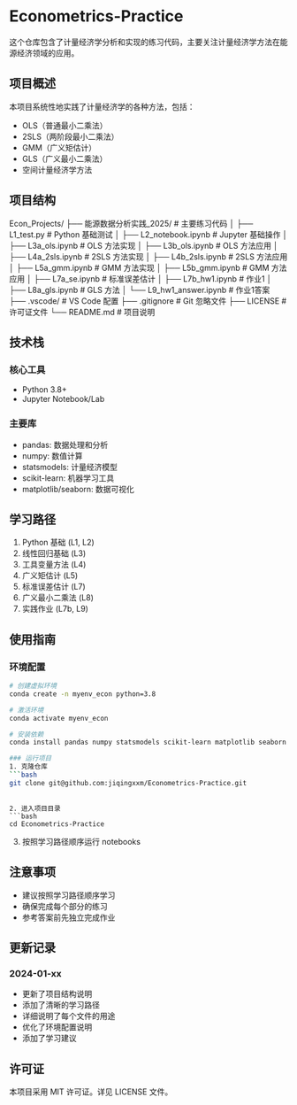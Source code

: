 # Econometrics-Practice

这个仓库包含了计量经济学分析和实现的练习代码，主要关注计量经济学方法在能源经济领域的应用。

## 项目概述

本项目系统性地实践了计量经济学的各种方法，包括：

- OLS（普通最小二乘法）
- 2SLS（两阶段最小二乘法）
- GMM（广义矩估计）
- GLS（广义最小二乘法）
- 空间计量经济学方法

## 项目结构
Econ_Projects/
├── 能源数据分析实践_2025/    # 主要练习代码
│   ├── L1_test.py           # Python 基础测试
│   ├── L2_notebook.ipynb    # Jupyter 基础操作
│   ├── L3a_ols.ipynb       # OLS 方法实现
│   ├── L3b_ols.ipynb       # OLS 方法应用
│   ├── L4a_2sls.ipynb      # 2SLS 方法实现
│   ├── L4b_2sls.ipynb      # 2SLS 方法应用
│   ├── L5a_gmm.ipynb       # GMM 方法实现
│   ├── L5b_gmm.ipynb       # GMM 方法应用
│   ├── L7a_se.ipynb        # 标准误差估计
│   ├── L7b_hw1.ipynb       # 作业1
│   ├── L8a_gls.ipynb       # GLS 方法
│   └── L9_hw1_answer.ipynb # 作业1答案
├── .vscode/                # VS Code 配置
├── .gitignore             # Git 忽略文件
├── LICENSE                # 许可证文件
└── README.md              # 项目说明

## 技术栈

### 核心工具
- Python 3.8+
- Jupyter Notebook/Lab

### 主要库
- pandas: 数据处理和分析
- numpy: 数值计算
- statsmodels: 计量经济模型
- scikit-learn: 机器学习工具
- matplotlib/seaborn: 数据可视化

## 学习路径

1. Python 基础 (L1, L2)
2. 线性回归基础 (L3)
3. 工具变量方法 (L4)
4. 广义矩估计 (L5)
5. 标准误差估计 (L7)
6. 广义最小二乘法 (L8)
7. 实践作业 (L7b, L9)

## 使用指南

### 环境配置
```bash
# 创建虚拟环境
conda create -n myenv_econ python=3.8

# 激活环境
conda activate myenv_econ

# 安装依赖
conda install pandas numpy statsmodels scikit-learn matplotlib seaborn jupyter

### 运行项目
1. 克隆仓库
```bash
git clone git@github.com:jiqingxxm/Econometrics-Practice.git
 ```
```

2. 进入项目目录
```bash
cd Econometrics-Practice
 ```

3. 按照学习路径顺序运行 notebooks
## 注意事项
- 建议按照学习路径顺序学习
- 确保完成每个部分的练习
- 参考答案前先独立完成作业
## 更新记录
### 2024-01-xx
- 更新了项目结构说明
- 添加了清晰的学习路径
- 详细说明了每个文件的用途
- 优化了环境配置说明
- 添加了学习建议
## 许可证
本项目采用 MIT 许可证。详见 LICENSE 文件。